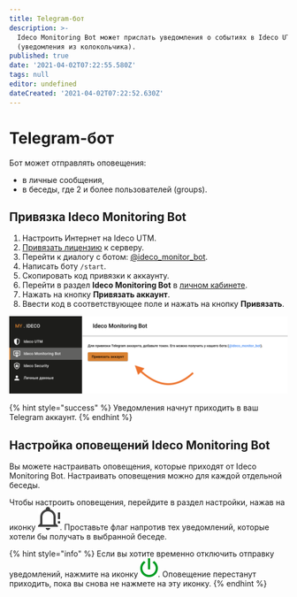 ```yaml
---
title: Telegram-бот
description: >-
  Ideco Monitоring Bot может прислать уведомления о событиях в Ideco UTM
  (уведомления из колокольчика).
published: true
date: '2021-04-02T07:22:55.580Z'
tags: null
editor: undefined
dateCreated: '2021-04-02T07:22:52.630Z'
---
```


# Telegram-бот

Бот может отправлять оповещения:

* в личные сообщения,
* в беседы, где 2 и более пользователей \(groups\).

## Привязка Ideco Monitоring Bot

1. Настроить Интернет на Ideco UTM.
2. [Привязать лицензию](../../service/license-management.md#upravlenie-licenziyami) к серверу.
3. Перейти к диалогу с ботом: [@ideco\_monitor\_bot](https://t.me/ideco_monitor_bot?command=start).
4. Написать боту `/start`.
5. Скопировать код привязки к аккаунту.
6. Перейти в раздел **Ideco Monitoring Bot** в [личном кабинете](https://my.ideco.ru/#/ideco-monitoring-bot).
7. Нажать на кнопку **Привязать аккаунт**.
8. Ввести код в соответствующее поле и нажать на кнопку **Привязать**.

![](../../.gitbook/assets/monitoring_bot_link.png)

{% hint style="success" %}
Уведомления начнут приходить в ваш Telegram аккаунт.
{% endhint %}

## Настройка оповещений Ideco Monitоring Bot

Вы можете настраивать оповещения, которые приходят от Ideco Monitоring Bot. Настраивать оповещения можно для каждой отдельной беседы.

Чтобы настроить оповещения, перейдите в раздел настройки, нажав на иконку ![bot\_notification\_settings.svg](../../.gitbook/assets/bot_notification_settings.svg). Проставьте флаг напротив тех уведомлений, которые хотели бы получать в выбранной беседе.

{% hint style="info" %}
Если вы хотите временно отключить отправку уведомлений, нажмите на иконку ![bot\_notification\_shutdown.svg](../../.gitbook/assets/bot_notification_shutdown.svg). Оповещение перестанут приходить, пока вы снова не нажмете на эту иконку.
{% endhint %}
